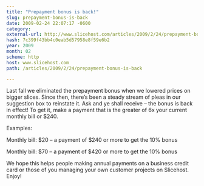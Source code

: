 ```yaml
---
title: "Prepayment bonus is back!"
slug: prepayment-bonus-is-back
date: 2009-02-24 22:07:17 -0600
category: 
external-url: http://www.slicehost.com/articles/2009/2/24/prepayment-bonus-is-back
hash: 7c399f43bb4c0eab5d57958e8f59e6b2
year: 2009
month: 02
scheme: http
host: www.slicehost.com
path: /articles/2009/2/24/prepayment-bonus-is-back

---
```


Last fall we eliminated the prepayment bonus when we lowered prices on bigger slices. Since then, there’s been a steady stream of pleas in our suggestion box to reinstate it. Ask and ye shall receive – the bonus is back in effect! To get it, make a payment that is the greater of 6x your current monthly bill or $240.



Examples:



Monthly bill: $20 – a payment of $240 or more to get the 10% bonus



Monthly bill: $70 – a payment of $420 or more to get the 10% bonus



We hope this helps people making annual payments on a business credit card or those of you managing your own customer projects on Slicehost. Enjoy!

